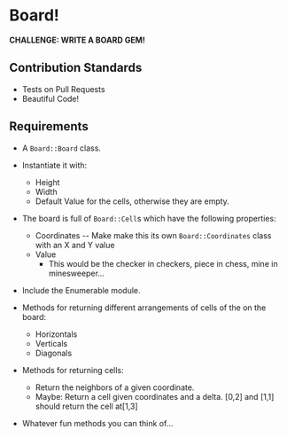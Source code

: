 # Board!

**CHALLENGE: WRITE A BOARD GEM!**

## Contribution Standards

- Tests on Pull Requests
- Beautiful Code!

## Requirements

- A `Board::Board` class.

- Instantiate it with:
  - Height
  - Width
  - Default Value for the cells, otherwise they are empty.
  
- The board is full of `Board::Cell`s which have the following properties:
  - Coordinates -- Make make this its own `Board::Coordinates` class with an X and Y value
  - Value
    - This would be the checker in checkers, piece in chess, mine in minesweeper...
    
- Include the Enumerable module.

- Methods for returning different arrangements of cells of the on the board:
  - Horizontals
  - Verticals
  - Diagonals
  
- Methods for returning cells:
  - Return the neighbors of a given coordinate.
  - Maybe: Return a cell given coordinates and a delta. [0,2] and [1,1] should return the cell at[1,3]
 
 - Whatever fun methods you can think of...
